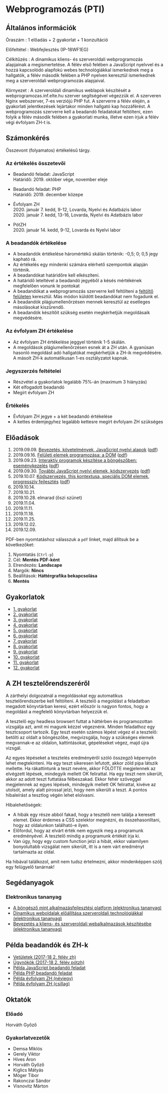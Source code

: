 # Webprogramozás (PTI)

## Általános információk

Óraszám
: 1 előadás + 2 gyakorlat + 1 konzultáció

Előfeltétel
: Webfejlesztés (IP-18WF1EG)

Célkitűzés
: A dinamikus kliens- és szerveroldali webprogramozás alapjainak a megismertetése. A félév első felében a JavaScript nyelvvel és a hozzá kapcsolódó alapfokú webes technológiákkal ismerkednek meg a hallgatók, a félév második felében a PHP nyelven keresztül ismerkednek meg a szerveroldali webprogramozás alapjaival.

Környezet
: A szerveroldali dinamikus weblapok készítését a webprogramozas.inf.elte.hu szerver segítségével végezzük el. A szerveren Nginx webszerver, 7-es verziójú PHP fut. A szerverre a félév elején, a gyakorlati jelentkezések lejártakor minden hallgató kap hozzáférést. A webprogramozás szerverre kell a beadandó feladatokat feltölteni, ezen folyik a félév második felében a gyakorlati munka, illetve ezen írjuk a félév végi évfolyam ZH-t is.

## Számonkérés

Összevont (folyamatos) értékelésű tárgy.

### Az értékelés összetevői

<!-- * Beadandó feladat (PTI): [JavaScript](#!/subjects/webprog-pti#javascript-beadandó-(pti)-%E2%80%93-robotkaland)   -->
* Beadandó feladat: JavaScript  
    Határidő: 2019. október vége, november eleje  
    <!-- Határidő: 2019. április 23. éjfél   -->
    <!-- [Beadás](http://webprogramozas.inf.elte.hu/ebr) -->

<!-- * Beadandó feladat: [PHP](#!/subjects/webprog-pti#php-beadandó-(pti)-%E2%80%93-robotkaland)   -->
* Beadandó feladat: PHP  
    Határidő: 2019. december közepe  
    <!-- Határidő: 2019. május 28.   -->
    <!-- [Beadás](http://webprogramozas.inf.elte.hu/ebr) -->

<!-- * [Évfolyam ZH](#!/subjects/webprog-pti/zh/avengers)   -->
* Évfolyam ZH  
    2020. január 7. kedd, 9-12, Lovarda, Nyelvi és Adatbázis labor  
    2020. január 7. kedd, 13-16, Lovarda, Nyelvi és Adatbázis labor

<!-- * [PótZH](#!/subjects/webprog-pti/zh/thor)   -->
* PótZH  
    2020. január 14. kedd, 9-12, Lovarda és Nyelvi labor

### A beadandók értékelése

* A beadandók értékelése háromértékű skálán történik: -0,5; 0; 0,5 jegy kapható rá.
* Az értékelés egy mindenki számára elérhető szempontok alapján történik.
* A beadandókat határidőre kell elkészíteni.
* A határidő leteltével a beadandó jegyéből a késés mértékének megfelelően vonunk le pontokat
* A beadandókat a webprogramozás szerverre kell feltölteni a [feltöltő felületen](http://webprogramozas.inf.elte.hu/ebr) keresztül. Más módon küldött beadandókat nem fogadunk el.
* A beadandók plágiumellenőrzésen mennek keresztül az esetleges másolásokat kiszűrendő.
* A beadandók készítőit szükség esetén megkérhetjük megoldásaik megvédésére.

### Az évfolyam ZH értékelése

* Az évfolyam ZH értékelése jeggyel történik 1-5 skálán.
* A megoldások plágiumellenőrzésen esnek át a ZH után. A gyanúsan hasonló megoldást adó hallgatókat megkérhetjük a ZH-ik megvédésére. A másolt ZH-k automatikusan 1-es osztályzatot kapnak.

### Jegyszerzés feltételei

* Részvétel a gyakorlatok legalább 75%-án (maximum 3 hiányzás)
* Két elfogadott beadandó
* Megírt évfolyam ZH

### Értékelés

* Évfolyam ZH jegye + a két beadandó értékelése
* A kettes érdemjegyhez legalább kettesre megírt évfolyam ZH szükséges

## Előadások

1. 2019.09.09. [Bevezetés, követelmények, JavaScript nyelvi alapok](http://webprogramozas.inf.elte.hu/webprog/ea/01/) ([pdf](http://webprogramozas.inf.elte.hu/webprog/ea/01/?print-pdf))
2. 2019.09.16. [Felületi elemek programozása: a DOM](http://webprogramozas.inf.elte.hu/webprog/ea/02/) ([pdf](http://webprogramozas.inf.elte.hu/webprog/ea/02/?print-pdf))
3. 2019.09.23. [Interaktív programok készítése a böngészőben: eseménykezelés](http://webprogramozas.inf.elte.hu/webprog/ea/03/) ([pdf](http://webprogramozas.inf.elte.hu/webprog/ea/03/?print-pdf))
4. 2019.09.30. [További JavaScript nyelvi elemek, kódszervezés](http://webprogramozas.inf.elte.hu/webprog/ea/04/) ([pdf](http://webprogramozas.inf.elte.hu/webprog/ea/04/?print-pdf))
5. 2019.10.07. [Kódszervezés, this kontextusa, speciális DOM elemek, progresszív fejlesztés](http://webprogramozas.inf.elte.hu/webprog/ea/05/) ([pdf](http://webprogramozas.inf.elte.hu/webprog/ea/05/?print-pdf))
6. 2019.10.14. 
7. 2019.10.21. 
8. 2019.10.28. elmarad (őszi szünet)
9. 2019.11.04. 
10. 2019.11.11. 
11. 2019.11.18. 
12. 2019.11.25. 
13. 2019.12.02. 
14. 2019.12.09. 

PDF-ben nyomtatáshoz válasszuk a `pdf` linket, majd állítsuk be a következőket:

1. Nyomtatás (`Ctrl-p`)
2. Cél: **Mentés PDF-ként**
3. Elrendezés: **Landscape**
4. Margók: **Nincs**
5. Beállítások: **Háttérgrafika bekapcsolása**
6. **Mentés**

## Gyakorlatok

- [1. gyakorlat](#!/subjects/webprog-pti/gyak/01)
- [2. gyakorlat](#!/subjects/webprog-pti/gyak/02)
- [3. gyakorlat](#!/subjects/webprog-pti/gyak/03)
- [4. gyakorlat](#!/subjects/webprog-pti/gyak/04)
- [5. gyakorlat](#!/subjects/webprog-pti/gyak/05)
- [6. gyakorlat](#!/subjects/webprog-pti/gyak/06)
- [7. gyakorlat](#!/subjects/webprog-pti/gyak/07)
- [8. gyakorlat](#!/subjects/webprog-pti/gyak/08)
- [9. gyakorlat](#!/subjects/webprog-pti/gyak/09)
- [10. gyakorlat](#!/subjects/webprog-pti/gyak/10)
- [11. gyakorlat](#!/subjects/webprog-pti/gyak/11)
- [12. gyakorlat](#!/subjects/webprog-pti/gyak/12)

<!-- 
<style>
table.robot {
  border-collapse: collapse;
}
.robot td {
  width: 20px;
  height: 20px;
  border: 1px solid gray
}
.mezo {
  background-color: lightgray;
}
.futoszalag {
  background-color: lightblue;
}
.forgato {
  background-color: orange;
}
.start {
  background-color: lightgreen;
}
.cel {
  background-color: darkgreen;
}
.godor {
  background-color: black;
}
.jobb.fal {
  border-right: 4px solid yellow;
}
.bal.fal {
  border-left: 4px solid yellow;
}
.fent.fal {
  border-top: 4px solid yellow;
}
.lent.fal {
  border-bottom: 4px solid yellow;
}
main img {
  max-width: 80%;
}
</style>

## JavaScript beadandó (PTI) -- Robotkaland

:::center aligned walle
![](/assets/images/webfejl2/walle.jpg)
:::

Wall-E, a kis robot egy hatalmas űrhajó alsó szintjén a gépházban dolgozik. Egy nap az űrhajó meteorzáporba kerül, és az egyik meteor lyukat üt az űrhajó testén. A sérülés olyan veszélyes, hogy az automata védelmi rendszer azonnal lezárja ezt a szintet, így emberek nem tudnak a gépházba bemenni. Egyedül Wall-E tartózkodik a gépházban, akinek utasításokat adhatunk. Wall-E memóriája azonban véges, így egyszerre csak 5 parancsot tud megjegyezni és végrehajtani, majd újra és újra be kell őt programozni a következő lépésekre. Ráadásul a meteor a kommunikációs egységet is megrongálta, így mindig csak 9 véletlenszerű utasítás közül választhatjuk ki az 5 parancsot. A dolgot azonban a terep is nehezíti: ami a mindennapi munkát segítette, az most itt akár hátráltathatja is a haladást. A gépházban ugyanis futószalagok, forgatók és gödrök vannak, amelyek befolyásolják a robot mozgását.
Segíts Wall-E-nak eljutni a gépházban a sérülés helyére és megjavítani azt!

### A főoldal

A nyitóoldalon legyen lehetőség pályát választani. Készítsünk elő két pályát: egy kisebbet és egy nagyobbat. A választás után megjelenik a játék oldala, ahol elkezdődik a játék.

### A játék fázisai

<table border="1">
    <tr><td>
    <table class="robot">
        <tr>
            <td class="mezo"></td>
            <td class="cel">✹</td>
            <td class="mezo"></td>
            <td class="mezo"></td>
            <td class="godor"></td>
            <td class="mezo"></td>
        </tr>
        <tr>
            <td class="mezo"></td>
            <td class="futoszalag">⮦</td>
            <td class="futoszalag">⮢</td>
            <td class="mezo"></td>
            <td class="mezo"></td>
            <td class="mezo"></td>
        </tr>
        <tr>
            <td class="mezo"></td>
            <td class="futoszalag">↓</td>
            <td class="futoszalag">⮤</td>
            <td class="futoszalag">←</td>
            <td class="futoszalag">←</td>
            <td class="futoszalag">←</td>
        </tr>
        <tr>
            <td class="mezo"></td>
            <td class="forgato">↺</td>
            <td class="mezo jobb fal"></td>
            <td class="mezo bal fent fal"></td>
            <td class="mezo"></td>
            <td class="mezo"></td>
        </tr>
        <tr>
            <td class="mezo"></td>
            <td class="mezo"></td>
            <td class="godor"></td>
            <td class="mezo"></td>
            <td class="start">⮘</td>
            <td class="mezo"></td>
        </tr>
    </table>
    </td></tr>
    <tr>
        <td>
            9 véletlenszerűen generált kártya
        </td>
    </tr>
    <tr>
        <td>
            5 kiválasztott kártya
        </td>
    </tr>
</table>

#### 0. Előkészületek

Adott egy NxM-es pálya, minden mezője a következő lehet:

- padló (`▩`)
- futószalag (`←`,`↑`,`→`,`↓`,`⮠`,`⮡`,`⮢`,`⮣`,`⮤`,`⮥`,`⮦`,`⮧`)
- forgató (`↺`,`↻`)
- gödör (`◼`)
- start pont egy alap kiindulási iránnyal
- sérülés (`✹`)

A mezők között fal is lehet, ezen a robot nem tud átmenni. A pályát gödör veszi körbe; a pályáról lelépve ebbe zuhanunk. A robot a start pontról indul, a megadott irányba néz (`⮘`,`⮙`,`⮚`,`⮛`). A játék a következő lépésekből áll.

#### 1. Utasítások generálása

A kiindulási utasításkészlet a következő:

- 1 lépés előre (3db) `⭢`
- 2 lépés előre (3db) `⮆`
- 3 lépés előre (3db) `⇶`
- fordulj balra (3db) `⬏`
- fordulj jobbra (3db) `⬎`
- fordulj meg (3db) `⮌`
- tolass (3db) `⭠`

Ebből kell 9 utasítást véletlenszerűen kiválasztania a gépnek, és a képernyőn megjeleníteni.

#### 2. Utasítások kiválasztása

A feltüntetett 9 utasítás közül kell 5 kártyát kiválasztanunk adott idő alatt, és ezeket az utasításregiszterekbe rakni. Az utasításregiszterek minden kör kezdetén üresek. A választás kattintással történik, és az utasításregisztereket balról jobbra folyamatosan töltjük föl. Visszalépési lehetőség nincs az adott körben. A rendelkezésre álló idő a pályához tartozik, értékét fel kell tüntetni másodpercenként. Ha az idő letelik, akkor az utasításregisztereket a lehetőségek közül véletlenszerűen feltölti a gép. Ha az idő letelte előtt beteltek a regiszterek, akkor a következő fázis jön (utasítások végrehajtása).

#### 3. Utasítások végrehajtása

Ekkor egyesével végrehajtjuk a kiválasztott 5 utasítást. Minden utasításnál először a robot mozog, majd a pálya a következő sorrendben:

1. A robot mozog a megadott irányban (ha tud, pl. falon nem tud átmenni).
2. Futószalag tol rajta egyet a megadott irányban. Ha ekkor olyan futószalag elemre érkezik, amelyik kanyarodik, akkor a robot is elfordul. (Ha csak ráléptünk egy ilyen kanyarodó futószalagra, akkor nem fordulunk, hanem az a kimeneti irányában tol minket.)
3. A forgatók az adott irányban 90 fokkal elforgatnak.

Ha gödörbe esünk közben (vagy lelépünk a pályáról), akkor veszítettünk. Ha elérjük a sérülés helyét, akkor nyertünk. Ha mind az 5 utasítás végrehajtódott, akkor az 1. ponttól (utasítások generálása) folytatjuk.

A mozgatások fél másodpercenként kövessék egymást, a felületen jelezni kell, melyik kártya végrehajtása aktuális.

#### 4. Nyer/veszít

A nyerés vagy veszítés tényét kiírjuk a képernyőre.


### Működés és segítség

Nincs elvárás arra vonatkozóan, hogy milyen technológiával (táblázat vagy canvas) oldod meg a feladatot, továbbá a megjelenést és működést illetően sincsenek kőbe vésett elvárások.

#### Pályaleírás

Érdemes a pályaleírást valamilyen adatszerkezetben megadni. Ez nemcsak a két előre megadott pálya megjelenítését segíti, de a PHP-s beadandónál az adatbázisban való tárolást is megkönnyíti. A leírás pl. történhet így:

```js
{
    tabla: [
        "▩▩▩◼↑▩▩▩✹▩▩▩",
        "▩▩▩▩↑▩▩▩▩▩▩▩",
        "▩▩▩▩⮤←←←←←←↺▩▩",
        "▩▩▩▩▩▩▩▩▩▩▩▩",
        "▩◼◼▩▩▩▩▩⮘▩▩▩",
    ],
    falak: [
        {sor: 5, oszlop: 6, oldal: "lent"}, // az 5. sor 6. cellájának alsó részén van a fal
        {sor: 5, oszlop: 6, oldal: "balra"},
    ],
    ido: 5000       // 5s van a kártyák kiválasztására
}
```

#### Időzített léptetés

A kártyák feldolgozását fél másodpercenként kell léptetni. Ehhez időzítőt kell használni. Az alábbiakban az látható, hogyan lehet pl. egy ciklusból eljutni az időzített léptetésig.

A kiindulási pont egy sima ciklus, amiben a feldolgozás most egy sima konzolra írás.

```js
function vegrehajtas() {
  for (let i = 0; i < 5; i++) {
    console.log("feldolgoz", i)
  }
}
```

A számlálós ciklust átírhatjuk elöltesztelősre:

```js
function vegrehajtas(i = 0) {
  while (i < 5) {
    console.log("feldolgoz", i)
    i = i + 1
  }
}
```

Ebből már könnyű az ismétlődést rekurzióval megoldani, tulajdonképpen a `while` helyett `if`-et kell írni, és a végén egy rekurzív hívást elhelyezni:

```js
function vegrehajtas(i = 0) {
  if (i < 5) {
    console.log("feldolgoz", i)
    processWithLoop3(i + 1)
  }
}
```

Az időzítés hasonló a rekurzióhoz, csak nem szinkron közvetlen hívás van, hanem egy aszinkron közvetett:

```js
function vegrehajtas(i = 0) {
  if (i < 5) {
    console.log("feldolgoz", i)
    setTimeout(() => processWithTimeout(i + 1), 500)
  }
}
```

A lényeg, hogy egy állapotváltozóba ki kell szervezni, hogy kell-e újra időzítőt hívni. A mi esetünkben ez az `i` változó volt.


### Pontozás

Ha szükséges, akkor a pályák átalakíthatók a lenti feltételek kielégítése végett.

#### Kötelező (enélkül nincs jegy):

- Legalább 1 pálya megjelenik.
- Robot, sérülés, gödör van.
- Az utasításkészlet elemei megjelennek és rájuk kattintva a robot mozgatható.
- Végállapot kezelése: nyerés (sérülés helyére eljut) vagy vesztés (gödörbe esik) eldöntése és megjelenítése.

#### Nem kötelező

- A pályák választhatóak, a kiválasztott pálya megjelenik. (1 pont)
- Működik az utasítások generálása (1 pont)
- Működik az utasítások kiválasztása (1 pont)
- Van időlimit az utasítások kiválasztására, és ha letelik, akkor automatikusan feltöltődnek az utasításregiszterek (1 pont)
- Az utasítások végrehajtása megtörténik (1 pont)
- Az utasítások végrehajtása léptetve fél másodpercenként történik (2 pont)
- Van forgató és helyesen működik (1 pont)
- Van egyenes futószalag és helyesen működik (1 pont)
- Van kanyarodó futószalag és helyesen működik (futószalagról vagy pályaelemről odalépve) (1 pont)
- Nincs nagyobb programhiba, nem csalhatók elő furcsa jelenségek (1 pont)
- 1 hét késés (-2 pont)
- 2 hét késés (-4 pont)
- 2 hétnél több késés (nincs elfogadva a beadandó, nincs jegy)

### Értékelés:

- 0-4 pont: -0,5
- 5-8 pont: 0
- 9-11 pont: +0,5

### Beadás

A megoldásokat a webprogramozas.inf.elte.hu szerver [beadási felületén](http://webprogramozas.inf.elte.hu/ebr) kell megtenni.

Határidő: 2019. április 23. éjfél
-->

<!-- 
## PHP beadandó (PTI) -- Robotkaland

Wall-E kalandjai a szerveroldalon folytatódnak. Egészítsd ki a JavaScript beanadóban megírt játékot szerveroldali funkcionalitással.

### Feladatok

1. **Főoldal** A főoldalon legyen egy logó és egy rövid leírás a játékról.

2. **Próbajáték** A főoldalon legyen egy link, amelyre kattintva bejön az első beadandó oldala, és ahol bárki játszhat a játékkal.

3. **Regisztráció** Legyen lehetőség regisztrálni az alkalmazásba. Ehhez név, jelszó, email cím megadása szükséges. Mindegyik kötelező mező, email cím formátumának ellenőrzése szükséges (a formátum legyen feltüntetve az email mező környékén, pl. placeholderként).

4. **Hitelesítés** Legyen lehetőség bármikor belépni az alkalmazásba. Ehhez az email címet és jelszót kell megadni, mindkettő kötelező legyen, és vizsgáljuk az email mező megfelelő formátumát! Bejelentkezés után a regisztrációkor megadott név jelenik meg a felületeken. Bejelentkezett felhasználónak kilépésre is lehetőséget kell adni.

5. **Pályalista** Bejelentkezés után egy listaoldalra kerülünk, ahol a rendszerben tárolt pályák kerülnek felsorolásra. Egy pályánál fel kell tüntetni a nevét (pl. vagy azonosítóját, pl. "Advanced13"), a nehézségét, hányan oldották már meg, illetve a bejelentkezett felhasználó megoldotta-e már.

6. **Játék egy pályával** A listában egy pályára kattintva egy másik oldalon a kiválasztott pályával lehet játszani. A játék végeztével a sikerességet AJAX hívással kell a szerverrel közölni és elmenteni a játékhoz, válaszként pedig az adott pályát sikeresen elvégzett játékosok listáját kell visszaadni és megjeleníteni.

7. **Új pálya** Legyen egy speciális felhasználó (név: admin, email: admin@admin.hu, jelszó: admin), aki belépve még egy funkcióhoz hozzáfér: új pálya felviteléhez. Itt megadhatja az új pálya nevét, nehézségét, és szerkesztheti a pályaelemeket: hányszor hányas a tábla, az egyes mezőkön milyen elemek vannak, Wall-E honnan indul, milyen irányba néz, hol van a sérülés. Hogy ezek megadása miként történik, nincs megkötve. 
    
    - Lehet az, hogy valaki kirajzolja a pályát, és egy palettából a megfelelő elemet kiválasztva a pályán kattintással jelöli meg, hol mi van.
    - Lehet az is, hogy valaki egy `textarea`-ban egy olyan JSON szöveg szerkesztését követeli meg, amit a JavaScript beadandóban pályaleírásként ötletként már megadtam (esetleg saját JSON formátumot). A JSON helyességét feltételezhetjük, ellenőrizni nem kell.

        ```json
        {
            tabla: [
                "▩▩▩◼↑▩▩▩✹▩▩▩",
                "▩▩▩▩↑▩▩▩▩▩▩▩",
                "▩▩▩▩⮤←←←←←←↺▩▩",
                "▩▩▩▩▩▩▩▩▩▩▩▩",
                "▩◼◼▩▩▩▩▩⮘▩▩▩",
            ],
            falak: [
                {sor: 5, oszlop: 6, oldal: "lent"},
                {sor: 5, oszlop: 6, oldal: "balra"},
            ],
            ido: 5000
        }
        ```

        Elmentve az új pálya megjelenik a listaoldalon.

        Az admin képes a pályákat törölni is.


### Beadás

A megoldásokat a [beadási felületen](http://webprogramozas.inf.elte.hu/ebr) keresztül kell feltölteni. Ehhez az elkészült alkalmazást be kell csomagolni ZIP formátumba, ugyanis csak így fogadja el a feltöltő felület.

Határidő: 2019. május 28. éjfél


### Pontozás

- Főoldal: A főoldalról a játék elérhető és játszható.  (kötelező)
- Regisztráció: Lehet regisztrálni, és a regisztrált adatokkal bejelentkezni. (1 pont)
- Hitelesítés: Be és ki lehet jelentkezni. (kötelező)
- Pályalista: Bejelentkezve megjelenik egy pályalista a pályák nevével és nehézségével. (kötelező)
- Pályalista: A pályalista feltünteti a teljesítők számát. (1 pont)
- Pályalista: A pályalista feltünteti azt, hogy a bejelentkezett felhasználó megoldotta-e már. (1 pont)
- Játék: Egy pályát választva, az játszható. (kötelező)
- Játék: Bejelentkezett felhasználó sikeres megoldás után a sikerességet elmenti a szerveren. (1 pont)
- Játék: Bejelentkezett felhasználó sikeres megoldás után a sikerességet elmenti a szerveren, a mentéshez és a teljesítők listája lekérdezéséhez AJAX technológiát használ. (2 pont)
- Új pálya: Az admin felhasználónak elérhető az új pálya felvétele, és ott új pályát tud felvenni. (2 pont)
- Pálya törlése: Az admin felhasználó tud pályát törölni. (1 pont)
- Nincs nagyobb programhiba, nem csalhatók elő furcsa jelenségek (2 pont)
- Május 24-ig beadja (+2 pont)
- 1 hét késés (-2 pont)
- 2 hét késés (-4 pont)
- 2 hétnél több késés (nincs elfogadva a beadandó, nincs jegy)

### Értékelés:

- 0-4 pont: -0,5
- 5-8 pont: 0
- 9-11: +0,5
-->

## A ZH tesztelőrendszeréről

A zárthelyi dolgozatnál a megoldásokat egy automatikus tesztelőrendszerbe kell feltölteni. A tesztelő a megoldást a feladatban megadott könyvtárban keresi, ezért először is nagyon fontos, hogy a megoldást a megfelelő könyvtárban helyezzük el.

A tesztelő egy headless browsert futtat a háttérben és programozottan vizsgálja azt, amit mi magunk kézzel végeznénk. Minden feladathoz egy tesztcsoport tartozik. Egy teszt esetén számos lépést végez el a tesztelő: betölti az oldalt a böngészőbe, megvizsgálja, hogy a szükséges elemek megvannak-e az oldalon, kattintásokat, gépeléseket végez, majd újra vizsgál.

Az egyes lépéseket a tesztelés eredményéről szóló összegző képernyőn lehet megtekinteni. Ha egy teszt sikeresen lefutott, akkor zöld pipa látszik mellette. Ha rákattintunk a teszt nevére, akkor FÖLÖTTE megjelennek az elvégzett lépések, mindegyik mellett OK felirattal. Ha egy teszt nem sikerült, akkor az adott teszt futtatása félbeszakad. Ekkor fehér szöveggel megjelennek az egyes lépések, mindegyik mellett OK felirattal, kivéve az utolsót, amely alatt pirossal jelzi, hogy nem sikerült a teszt. A pontos hibaleírást a tesztlog végén lehet elolvasni. 

Hibalehetőségek:
- A hibák egy része abból fakad, hogy a tesztelő nem találja a keresett elemet. Ekkor érdemes a CSS szelektor megnézni, és összehasonlítani, hogy az oldalunkon található-e ilyen.
- Előfordul, hogy az elvárt érték nem egyezik meg a programunk eredményével. A tesztelő mindig a programunk értékét írja ki.
- Van úgy, hogy egy custom function jelzi a hibát, ekkor valamilyen bonyolultabb vizsgálat nem sikerült, itt is a nem várt eredményt tartalmazta az oldal.

Ha hibával találkozol, amit nem tudsz értelmezni, akkor mindenképpen szólj egy felügyelő tanárnak!


## Segédanyagok

### Elektronikus tananyag

* [A böngésző mint alkalmazásfejlesztési platform (elektronikus tananyag)](http://webprogramozas.inf.elte.hu/tananyag/kliens/)
* [Dinamikus weboldalak előállítása szerveroldali technológiákkal (elektronikus tananyag)](http://webprogramozas.inf.elte.hu/tananyag/szerver/)
* [Bevezetés a kliens- és szerveroldali webalkalmazások készítésébe (elektronikus tananyag)](http://webprogramozas.inf.elte.hu/tananyag/wf2/index.html)

## Példa beadandók és ZH-k

* [Vetületek (2017-18 2. félév zh)](http://webprogramozas.inf.elte.hu/webfejl2/gyak/vetuletek.html)
* [Ügynökök (2017-18 2. félév pótzh)](http://webprogramozas.inf.elte.hu/webfejl2/gyak/ugynokok.html)
* [Példa JavaScript beadandó feladat](http://webprogramozas.inf.elte.hu/webfejl2/gyak/js_grafilogika.html)
* [Példa PHP beadandó feladat](http://webprogramozas.inf.elte.hu/webfejl2/gyak/php_grafilogika.html)
* [Példa évfolyam ZH (névjegy)](http://webprogramozas.inf.elte.hu/webfejl2/gyak/pelda_zh.html)
* [Példa évfolyam ZH (csillag)](http://webprogramozas.inf.elte.hu/webfejl2/gyak/pelda_zh2.html)

## Oktatók

### Előadó

Horváth Győző

### Gyakorlatvezetők

* Demsa Miklós
* Gerely Viktor
* Híves Áron
* Horváth Győző
* Kiglics Mátyás
* Móger Tibor
* Rakonczai Sándor
* Visnovitz Márton
